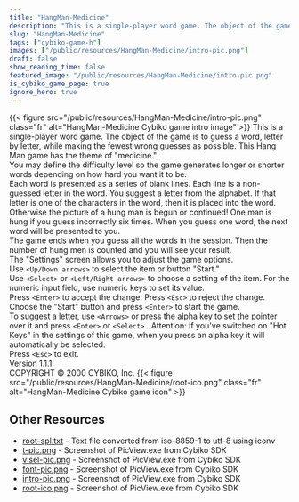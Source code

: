 ```yaml
---
title: "HangMan-Medicine"
description: "This is a single-player word game. The object of the game is to guess a word, letter by letter, while making the fewest wrong guesses as possible. This Hang Man game has the theme of \"medicine.\" You may define the difficulty level so the game generates longer or shorter words de..."
slug: "HangMan-Medicine"
tags: ["cybiko-game-h"]
images: ["/public/resources/HangMan-Medicine/intro-pic.png"]
draft: false
show_reading_time: false
featured_image: "/public/resources/HangMan-Medicine/intro-pic.png"
is_cybiko_game_page: true
ignore_hero: true
---
```

{{< figure src="/public/resources/HangMan-Medicine/intro-pic.png" class="fr" alt="HangMan-Medicine Cybiko game intro image" >}}
This is a single-player word game. The object of the game is to guess a word, letter by letter, while making the fewest wrong guesses as possible. This Hang Man game has the theme of "medicine." \
You may define the difficulty level so the game generates longer or shorter words depending on how hard you want it to be.  \
Each word is presented as a series of blank lines. Each line is a non-guessed letter in the word. You suggest a letter from the alphabet. If that letter is one of the characters in the word, then it is placed into the word. Otherwise the picture of a hung man is begun or continued! One man is hung if you guess incorrectly six times. When you guess one word, the next word will be presented to you.  \
The game ends when you guess all the words in the session. Then the number of hung men is counted and you will see your result. \
The "Settings" screen allows you to adjust the game options. \
Use `<Up/Down arrows>`  to select the item or button "Start." \
Use `<Select>`  or `<Left/Right arrows>`  to choose a setting of the item. For the numeric input field, use numeric keys to set its value. \
Press `<Enter>`  to accept the change. Press `<Esc>`  to reject the change. \
Choose the "Start" button and press `<Enter>`  to start the game. \
To suggest a letter, use `<Arrows>`  or press the alpha key to set the pointer over it and press `<Enter>`  or `<Select>` . Attention: If you've switched on "Hot Keys" in the settings of this game, when you press an alpha key it will automatically be selected. \
Press `<Esc>`  to exit. \
Version 1.1.1 \
COPYRIGHT © 2000 CYBIKO, Inc. {{< figure src="/public/resources/HangMan-Medicine/root-ico.png" class="fr" alt="HangMan-Medicine Cybiko game icon" >}}

## Other Resources
* [root-spl.txt](/public/resources/HangMan-Medicine/root-spl.txt) - Text file converted from iso-8859-1 to utf-8 using iconv
* [t-pic.png](/public/resources/HangMan-Medicine/t-pic.png) - Screenshot of PicView.exe from Cybiko SDK
* [visel-pic.png](/public/resources/HangMan-Medicine/visel-pic.png) - Screenshot of PicView.exe from Cybiko SDK
* [font-pic.png](/public/resources/HangMan-Medicine/font-pic.png) - Screenshot of PicView.exe from Cybiko SDK
* [intro-pic.png](/public/resources/HangMan-Medicine/intro-pic.png) - Screenshot of PicView.exe from Cybiko SDK
* [root-ico.png](/public/resources/HangMan-Medicine/root-ico.png) - Screenshot of PicView.exe from Cybiko SDK
